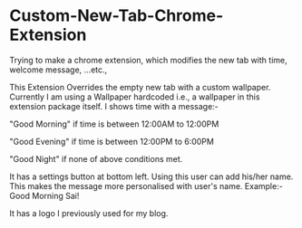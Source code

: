 # Custom-New-Tab-Chrome-Extension
Trying to make a chrome extension, which modifies the new tab with time, welcome message, ...etc.,

This Extension Overrides the empty new tab with a custom wallpaper.
Currently I am using a Wallpaper hardcoded i.e., a wallpaper in this extension package itself.
I shows time with a message:-

  "Good Morning" if time is between 12:00AM to 12:00PM
  
  "Good Evening" if time is between 12:00PM to 6:00PM
  
  "Good Night" if none of above conditions met.
  
It has a settings button at bottom left. Using this user can add his/her name.
This makes the message more personalised with user's name. Example:- Good Morning Sai!

It has a logo I previously used for my blog.
